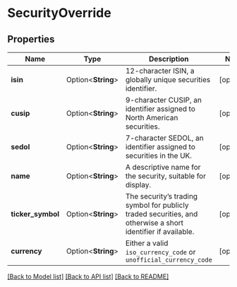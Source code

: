 # SecurityOverride

## Properties

Name | Type | Description | Notes
------------ | ------------- | ------------- | -------------
**isin** | Option<**String**> | 12-character ISIN, a globally unique securities identifier. | [optional]
**cusip** | Option<**String**> | 9-character CUSIP, an identifier assigned to North American securities. | [optional]
**sedol** | Option<**String**> | 7-character SEDOL, an identifier assigned to securities in the UK. | [optional]
**name** | Option<**String**> | A descriptive name for the security, suitable for display. | [optional]
**ticker_symbol** | Option<**String**> | The security’s trading symbol for publicly traded securities, and otherwise a short identifier if available. | [optional]
**currency** | Option<**String**> | Either a valid `iso_currency_code` or `unofficial_currency_code` | [optional]

[[Back to Model list]](../README.md#documentation-for-models) [[Back to API list]](../README.md#documentation-for-api-endpoints) [[Back to README]](../README.md)


